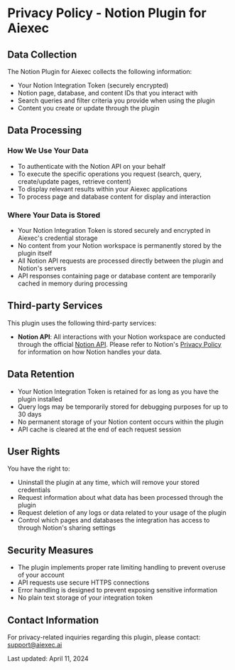 # Privacy Policy - Notion Plugin for Aiexec

## Data Collection

The Notion Plugin for Aiexec collects the following information:
- Your Notion Integration Token (securely encrypted)
- Notion page, database, and content IDs that you interact with
- Search queries and filter criteria you provide when using the plugin
- Content you create or update through the plugin

## Data Processing

### How We Use Your Data
- To authenticate with the Notion API on your behalf
- To execute the specific operations you request (search, query, create/update pages, retrieve content)
- To display relevant results within your Aiexec applications
- To process page and database content for display and interaction

### Where Your Data is Stored
- Your Notion Integration Token is stored securely and encrypted in Aiexec's credential storage
- No content from your Notion workspace is permanently stored by the plugin itself
- All Notion API requests are processed directly between the plugin and Notion's servers
- API responses containing page or database content are temporarily cached in memory during processing

## Third-party Services

This plugin uses the following third-party services:
- **Notion API**: All interactions with your Notion workspace are conducted through the official [Notion API](https://developers.notion.com/). Please refer to Notion's [Privacy Policy](https://www.notion.so/Privacy-Policy-3468d120cf614d4c9014c09f6adc9091) for information on how Notion handles your data.

## Data Retention

- Your Notion Integration Token is retained for as long as you have the plugin installed
- Query logs may be temporarily stored for debugging purposes for up to 30 days
- No permanent storage of your Notion content occurs within the plugin
- API cache is cleared at the end of each request session

## User Rights

You have the right to:
- Uninstall the plugin at any time, which will remove your stored credentials
- Request information about what data has been processed through the plugin
- Request deletion of any logs or data related to your usage of the plugin
- Control which pages and databases the integration has access to through Notion's sharing settings

## Security Measures

- The plugin implements proper rate limiting handling to prevent overuse of your account
- API requests use secure HTTPS connections
- Error handling is designed to prevent exposing sensitive information
- No plain text storage of your integration token

## Contact Information

For privacy-related inquiries regarding this plugin, please contact:
[support@aiexec.ai](mailto:support@aiexec.ai)

Last updated: April 11, 2024